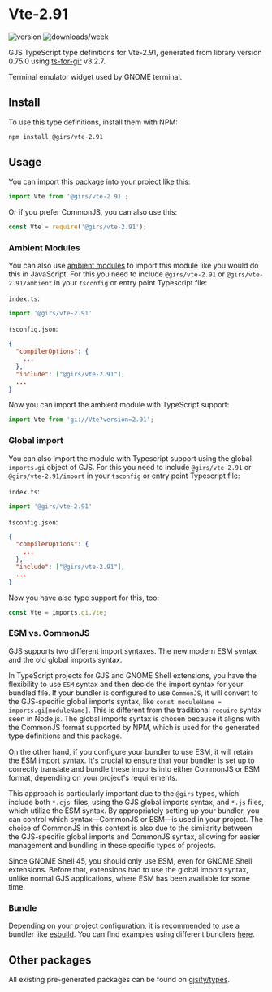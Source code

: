 
# Vte-2.91

![version](https://img.shields.io/npm/v/@girs/vte-2.91)
![downloads/week](https://img.shields.io/npm/dw/@girs/vte-2.91)


GJS TypeScript type definitions for Vte-2.91, generated from library version 0.75.0 using [ts-for-gir](https://github.com/gjsify/ts-for-gir) v3.2.7.

Terminal emulator widget used by GNOME terminal.

## Install

To use this type definitions, install them with NPM:
```bash
npm install @girs/vte-2.91
```

## Usage

You can import this package into your project like this:
```ts
import Vte from '@girs/vte-2.91';
```

Or if you prefer CommonJS, you can also use this:
```ts
const Vte = require('@girs/vte-2.91');
```

### Ambient Modules

You can also use [ambient modules](https://github.com/gjsify/ts-for-gir/tree/main/packages/cli#ambient-modules) to import this module like you would do this in JavaScript.
For this you need to include `@girs/vte-2.91` or `@girs/vte-2.91/ambient` in your `tsconfig` or entry point Typescript file:

`index.ts`:
```ts
import '@girs/vte-2.91'
```

`tsconfig.json`:
```json
{
  "compilerOptions": {
    ...
  },
  "include": ["@girs/vte-2.91"],
  ...
}
```

Now you can import the ambient module with TypeScript support: 

```ts
import Vte from 'gi://Vte?version=2.91';
```

### Global import

You can also import the module with Typescript support using the global `imports.gi` object of GJS.
For this you need to include `@girs/vte-2.91` or `@girs/vte-2.91/import` in your `tsconfig` or entry point Typescript file:

`index.ts`:
```ts
import '@girs/vte-2.91'
```

`tsconfig.json`:
```json
{
  "compilerOptions": {
    ...
  },
  "include": ["@girs/vte-2.91"],
  ...
}
```

Now you have also type support for this, too:

```ts
const Vte = imports.gi.Vte;
```


### ESM vs. CommonJS

GJS supports two different import syntaxes. The new modern ESM syntax and the old global imports syntax.

In TypeScript projects for GJS and GNOME Shell extensions, you have the flexibility to use `ESM` syntax and then decide the import syntax for your bundled file. If your bundler is configured to use `CommonJS`, it will convert to the GJS-specific global imports syntax, like `const moduleName = imports.gi[moduleName]`. This is different from the traditional `require` syntax seen in Node.js. The global imports syntax is chosen because it aligns with the CommonJS format supported by NPM, which is used for the generated type definitions and this package.

On the other hand, if you configure your bundler to use ESM, it will retain the ESM import syntax. It's crucial to ensure that your bundler is set up to correctly translate and bundle these imports into either CommonJS or ESM format, depending on your project's requirements.

This approach is particularly important due to the `@girs` types, which include both `*.cjs `files, using the GJS global imports syntax, and `*.js` files, which utilize the ESM syntax. By appropriately setting up your bundler, you can control which syntax—CommonJS or ESM—is used in your project. The choice of CommonJS in this context is also due to the similarity between the GJS-specific global imports and CommonJS syntax, allowing for easier management and bundling in these specific types of projects.

Since GNOME Shell 45, you should only use ESM, even for GNOME Shell extensions. Before that, extensions had to use the global import syntax, unlike normal GJS applications, where ESM has been available for some time.

### Bundle

Depending on your project configuration, it is recommended to use a bundler like [esbuild](https://esbuild.github.io/). You can find examples using different bundlers [here](https://github.com/gjsify/ts-for-gir/tree/main/examples).

## Other packages

All existing pre-generated packages can be found on [gjsify/types](https://github.com/gjsify/types).

